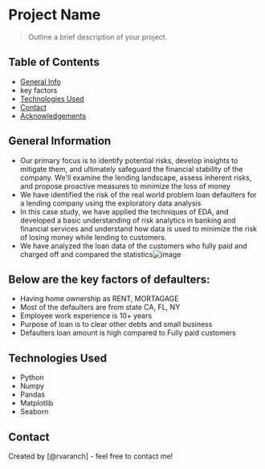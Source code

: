 # Project Name
> Outline a brief description of your project.


## Table of Contents
* [General Info](#general-information)
* key factors
* [Technologies Used](#technologies-used)
* [Contact](#conclusions)
* [Acknowledgements](#acknowledgements)

<!-- You can include any other section that is pertinent to your problem -->

## General Information
- Our primary focus is to identify potential risks, develop insights to mitigate them, and ultimately safeguard the financial stability of the company. We'll examine the lending landscape, assess inherent risks, and propose proactive measures to minimize the loss of money
- We have identified the risk of the real world problem loan defaulters for a lending company using the exploratory data analysis
- In this case study,  we have applied the techniques of EDA,  and developed a basic understanding of risk analytics in banking and financial services and understand how data is used to minimize the risk of losing money while lending to customers.
- We have analyzed the loan data of the customers who fully paid and charged off and compared the statistics![image](https://github.com/rvaranch/Lending-club-case-study/assets/55658792/930e2814-67c5-447b-81a9-5779344639e3)


<!-- You don't have to answer all the questions - just the ones relevant to your project. -->

## Below are the key factors of defaulters:
- Having home ownership as RENT, MORTAGAGE
- Most of the defaulters are from state CA, FL, NY
- Employee work experience is 10+ years
- Purpose of loan is to clear other debts and small business
- Defaulters loan amount is high compared to Fully paid customers

<!-- You don't have to answer all the questions - just the ones relevant to your project. -->


## Technologies Used
- Python 
- Numpy
- Pandas
- Matplotlib
- Seaborn
  

<!-- As the libraries versions keep on changing, it is recommended to mention the version of library used in this project -->


## Contact
Created by [@rvaranch] - feel free to contact me!


<!-- Optional -->
<!-- ## License -->
<!-- This project is open source and available under the [... License](). -->

<!-- You don't have to include all sections - just the one's relevant to your project -->

